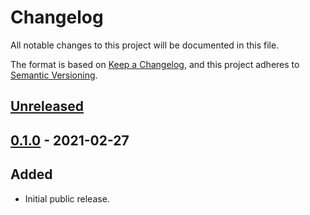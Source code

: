 # Changelog
All notable changes to this project will be documented in this file.

The format is based on [Keep a Changelog](https://keepachangelog.com/en/1.0.0/),
and this project adheres to [Semantic Versioning](https://semver.org/spec/v2.0.0.html).

## [Unreleased]

## [0.1.0] - 2021-02-27
## Added
* Initial public release.

[Unreleased]: https://github.com/bmjcode/renamifier/compare/v0.1.0...HEAD
[0.1.0]: https://github.com/bmjcode/renamifier/releases/tag/v0.1.0
